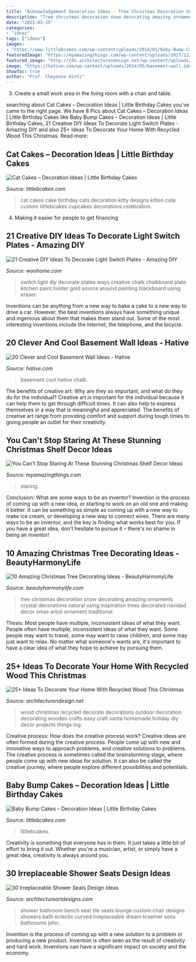 ```yaml
---
title: "Acknowledgement Decoration Ideas - Tree Christmas Decoration Snow Decorating Amazing Ornaments Crystal Decorations Natural Using Inspiration Trees Decorated Navidad Decor Xmas Arbol Ornament Traditional"
description: "Tree christmas decoration snow decorating amazing ornaments crystal decorations natural using inspiration trees decorated navidad decor xmas arbol ornament traditional"
date: "2023-03-15"
categories:
- "ideas"
tags: ["ideas"]
images:
- "https://www.littlebcakes.com/wp-content/uploads/2014/01/Baby-Bump-Cakes.jpg"
featuredImage: "https://myamazingthings.com/wp-content/uploads/2017/12/christmas-shelf-decor-3-.jpg"
featured_image: "http://cdn.architecturendesign.net/wp-content/uploads/2015/12/AD-Ideas-To-Decorate-Your-Home-With-Recycled-Wood-This-07.jpg"
image: "https://hative.com/wp-content/uploads/2014/05/basement-wall-ideas/17-chalk-wall-basement.jpg"
ShowToc: true
author: "Prof. Cheyenne Hintz"
---
```



3. Create a small work area in the living room with a chair and table. 

	

		
searching about Cat Cakes – Decoration Ideas | Little Birthday Cakes you've came to the right page. We have 8 Pics about Cat Cakes – Decoration Ideas | Little Birthday Cakes like Baby Bump Cakes – Decoration Ideas | Little Birthday Cakes, 21 Creative DIY Ideas To Decorate Light Switch Plates - Amazing DIY and also 25+ Ideas To Decorate Your Home With Recycled Wood This Christmas. Read more:
		
    
## Cat Cakes – Decoration Ideas | Little Birthday Cakes

<img loading=lazy src="https://www.littlebcakes.com/wp-content/uploads/2014/01/Cat-Cakes-768x1024.jpg" onerror="this.onerror=null;this.src='https://tse1.mm.bing.net/th?id=OIP.jbRD8EuJdDobZfYOERjOagHaJ4&amp;pid=15.1';" alt="Cat Cakes – Decoration Ideas | Little Birthday Cakes">

_Source: littlebcakes.com_

>cat cakes cake birthday cats decoration kitty designs kitten cute custom littlebcakes cupcakes decorations celebration. 

	

4. Making it easier for people to get financing 

    
## 21 Creative DIY Ideas To Decorate Light Switch Plates - Amazing DIY

<img loading=lazy src="http://www.woohome.com/wp-content/uploads/2013/10/DIY-Ways-To-Decorate-A-Light-Switch-Plate-9.jpg" onerror="this.onerror=null;this.src='https://tse3.mm.bing.net/th?id=OIP.19Xwx7JraZQeKjZa-qlMeQHaLE&amp;pid=15.1';" alt="21 Creative DIY Ideas To Decorate Light Switch Plates - Amazing DIY">

_Source: woohome.com_

>switch light diy decorate plates ways creative chalk chalkboard plate kitchen paint holder gold source around painting blackboard using eraser. 

	

Inventions can be anything from a new way to bake a cake to a new way to drive a car. However, the best inventions always have something unique and ingenious about them that makes them stand out. Some of the most interesting inventions include the Internet, the telephone, and the bicycle.

    
## 20 Clever And Cool Basement Wall Ideas - Hative

<img loading=lazy src="https://hative.com/wp-content/uploads/2014/05/basement-wall-ideas/17-chalk-wall-basement.jpg" onerror="this.onerror=null;this.src='https://tse1.mm.bing.net/th?id=OIP.XIAcBqTxaZNxCML3d3ajDwHaLH&amp;pid=15.1';" alt="20 Clever and Cool Basement Wall Ideas - Hative">

_Source: hative.com_

>basement cool hative chalk. 

	

The benefits of creative art: Why are they so important, and what do they do for the individual?
Creative art is important for the individual because it can help them to get through difficult times. It can also help to express themselves in a way that is meaningful and appreciated. The benefits of creative art range from providing comfort and support during tough times to giving people an outlet for their creativity.

    
## You Can&#039;t Stop Staring At These Stunning Christmas Shelf Decor Ideas

<img loading=lazy src="https://myamazingthings.com/wp-content/uploads/2017/12/christmas-shelf-decor-3-.jpg" onerror="this.onerror=null;this.src='https://tse1.mm.bing.net/th?id=OIP.NTDYbDqkbJcmVIQpa7wydwHaLH&amp;pid=15.1';" alt="You Can&#039;t Stop Staring At These Stunning Christmas Shelf Decor Ideas">

_Source: myamazingthings.com_

>staring. 

	

Conclusion: What are some ways to be an inventor?
Invention is the process of coming up with a new idea, or starting to work on an old one and making it better. It can be something as simple as coming up with a new way to make ice cream, or developing a new way to connect wires. There are many ways to be an inventor, and the key is finding what works best for you. If you have a great idea, don't hesitate to pursue it – there's no shame in being an inventor!

    
## 10 Amazing Christmas Tree Decorating Ideas - BeautyHarmonyLife

<img loading=lazy src="https://beautyharmonylife.com/wp-content/uploads/2013/11/White-Christmas-Tree-Ornaments.jpg" onerror="this.onerror=null;this.src='https://tse2.mm.bing.net/th?id=OIP.4xflM8bcDAsBigFrIqPCXQHaLH&amp;pid=15.1';" alt="10 Amazing Christmas Tree Decorating Ideas - BeautyHarmonyLife">

_Source: beautyharmonylife.com_

>tree christmas decoration snow decorating amazing ornaments crystal decorations natural using inspiration trees decorated navidad decor xmas arbol ornament traditional. 

	

Thesis: Most people have multiple, inconsistent ideas of what they want.
People often have multiple, inconsistent ideas of what they want. Some people may want to travel, some may want to raise children, and some may just want to relax. No matter what someone's wants are, it's important to have a clear idea of what they hope to achieve by pursuing them.

    
## 25+ Ideas To Decorate Your Home With Recycled Wood This Christmas

<img loading=lazy src="http://cdn.architecturendesign.net/wp-content/uploads/2015/12/AD-Ideas-To-Decorate-Your-Home-With-Recycled-Wood-This-07.jpg" onerror="this.onerror=null;this.src='https://tse3.mm.bing.net/th?id=OIP.inxbygnc2H6XsgRyXn9qrQAAAA&amp;pid=15.1';" alt="25+ Ideas To Decorate Your Home With Recycled Wood This Christmas">

_Source: architecturendesign.net_

>wood christmas recycled decorate decorations outdoor decoration decorating wooden crafts easy craft santa homemade holiday diy decor projects things log. 

	

Creative process: How does the creative process work?
Creative ideas are often formed during the creative process. People come up with new and innovative ways to approach problems, and creative solutions to problems. The creative process is sometimes called the brainstorming stage, where people come up with new ideas for solution. It can also be called the creative journey, where people explore different possibilities and potentials.

    
## Baby Bump Cakes – Decoration Ideas | Little Birthday Cakes

<img loading=lazy src="https://www.littlebcakes.com/wp-content/uploads/2014/01/Baby-Bump-Cakes.jpg" onerror="this.onerror=null;this.src='https://tse3.mm.bing.net/th?id=OIP.KCxRWsEGA46dsajROZ5AKwHaLG&amp;pid=15.1';" alt="Baby Bump Cakes – Decoration Ideas | Little Birthday Cakes">

_Source: littlebcakes.com_

>littlebcakes. 

	

Creativity is something that everyone has in them. It just takes a little bit of effort to bring it out. Whether you're a musician, artist, or simply have a great idea, creativity is always around you.

    
## 30 Irreplaceable Shower Seats Design Ideas

<img loading=lazy src="http://www.architectureartdesigns.com/wp-content/uploads/2013/07/JKandSons._com.jpg" onerror="this.onerror=null;this.src='https://tse3.mm.bing.net/th?id=OIP.mSOKBYnNk_lmUt9OfaDpTwAAAA&amp;pid=15.1';" alt="30 Irreplaceable Shower Seats Design Ideas">

_Source: architectureartdesigns.com_

>shower bathroom bench seat tile seats lounge custom chair designs showers bath eclectic curved irreplaceable dream kraemer sons bathrooms john. 

	

Invention is the process of coming up with a new solution to a problem or producing a new product. Invention is often seen as the result of creativity and hard work. Inventions can have a significant impact on society and the economy.

